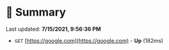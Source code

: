 # 📖 Summary
Last updated: **7/15/2021, 9:56:36 PM**

- `GET` [https://google.com](https://google.com) - **Up** (182ms)
